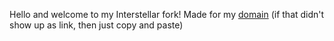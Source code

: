 Hello and welcome to my Interstellar fork! Made for my [domain](https://miku.blender96.lol) (if that didn't show up as link, then just copy and paste) 
